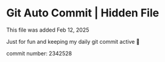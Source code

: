 # Git Auto Commit | Hidden File

This file was added Feb 12, 2025

Just for fun and keeping my daily git commit active 🤪

commit number: 2342528
